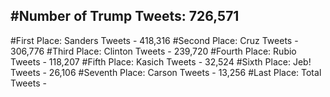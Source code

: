 #Number of Trump Tweets: 726,571
---
#First Place: Sanders Tweets - 418,316
#Second Place: Cruz Tweets - 306,776
#Third Place: Clinton Tweets - 239,720
#Fourth Place: Rubio Tweets - 118,207
#Fifth Place: Kasich Tweets - 32,524
#Sixth Place: Jeb! Tweets - 26,106
#Seventh Place: Carson Tweets - 13,256
#Last Place: Total Tweets -  
